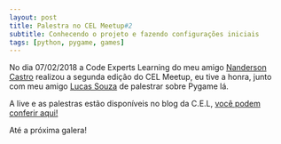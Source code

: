 ```yaml
---
layout: post
title: Palestra no CEL Meetup#2
subtitle: Conhecendo o projeto e fazendo configurações iniciais
tags: [python, pygame, games]
---
```


No dia 07/02/2018 a Code Experts Learning do meu amigo <a target="_blank" href="https://codeexpertslearning.com.br/#!/home">Nanderson Castro</a> realizou a segunda edição do CEL Meetup, eu tive a honra, junto com meu amigo <a target="_blank" href="https://github.com/lucassouzavieira">Lucas Souza</a> de palestrar sobre Pygame lá.

A live e as palestras estão disponíveis no blog da C.E.L, <a target="_blank" href="https://blog.codeexpertslearning.com.br/cel-meetup-2-veja-como-foi-c572f8f3f308" >você podem conferir aqui!</a>

Até a próxima galera!
